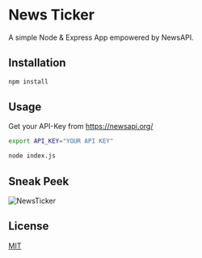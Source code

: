 # News Ticker

A simple Node & Express App empowered by NewsAPI.

## Installation

```javascript
npm install
```

## Usage

Get your API-Key from https://newsapi.org/

```bash
export API_KEY="YOUR API KEY"

node index.js
```

## Sneak Peek

![NewsTicker](static/gif/NewsTicker.gif)

## License

[MIT](https://choosealicense.com/licenses/mit/)
